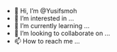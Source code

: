 - 👋 Hi, I’m @Yusifsmoh
- 👀 I’m interested in ...
- 🌱 I’m currently learning ...
- 💞️ I’m looking to collaborate on ...
- 📫 How to reach me ...

<!---
Yusifsmoh/Yusifsmoh is a ✨ special ✨ repository because its `README.md` (this file) appears on your GitHub profile.
You can click the Preview link to take a look at your changes.
--->
